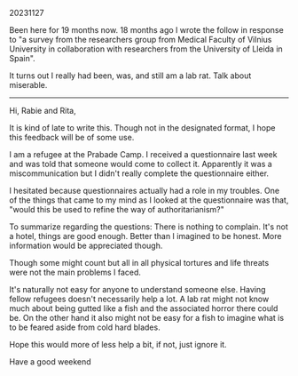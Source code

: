 20231127

Been here for 19 months now. 18 months ago I wrote the follow in response to "a survey from the researchers group from Medical Faculty of Vilnius University in collaboration with researchers from the University of Lleida in Spain".

It turns out I really had been, was, and still am a lab rat. Talk about miserable.

<hr />

Hi, Rabie and Rita,

It is kind of late to write this. Though not in the designated format, I hope this feedback will be of some use.

I am a refugee at the Prabade Camp. I received a questionnaire last week and was told that someone would come to collect it. Apparently it was a miscommunication but I didn't really complete the questionnaire either.

I hesitated because questionnaires actually had a role in my troubles. One of the things that came to my mind as I looked at the questionnaire was that, "would this be used to refine the way of authoritarianism?"

To summarize regarding the questions:
There is nothing to complain. It's not a hotel, things are good enough. Better than I imagined to be honest. More information would be appreciated though.

Though some might count but all in all physical tortures and life threats were not the main problems I faced.

It's naturally not easy for anyone to understand someone else. Having fellow refugees doesn't necessarily help a lot. A lab rat might not know much about being gutted like a fish and the associated horror there could be. On the other hand it also might not be easy for a fish to imagine what is to be feared aside from cold hard blades.

Hope this would more of less help a bit, if not, just ignore it.

Have a good weekend
